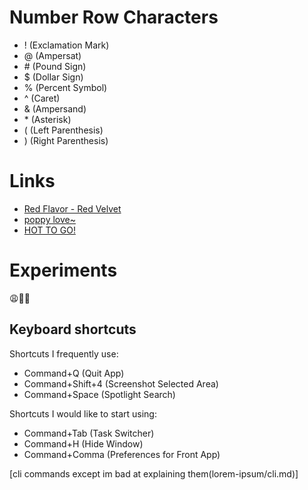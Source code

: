 # Number Row Characters
- ! (Exclamation Mark)
- @ (Ampersat)
- \# (Pound Sign)
- $ (Dollar Sign)
- % (Percent Symbol)
- ^ (Caret)
- & (Ampersand)
- \* (Asterisk)
- ( (Left Parenthesis)
- ) (Right Parenthesis)

# Links
- [Red Flavor - Red Velvet](https://youtu.be/WyiIGEHQP8o)
- [poppy love~](https://youtu.be/txsTuRW4I40)
- [HOT TO GO!](https://youtu.be/uz44n9ehUK4)

# Experiments
😩💃🥴

## Keyboard shortcuts
Shortcuts I frequently use: 
- Command+Q (Quit App)
- Command+Shift+4 (Screenshot Selected Area)
- Command+Space (Spotlight Search)

Shortcuts I would like to start using: 
- Command+Tab (Task Switcher)
- Command+H (Hide Window)
- Command+Comma (Preferences for Front App)

[cli commands except im bad at explaining them(lorem-ipsum/cli.md)]